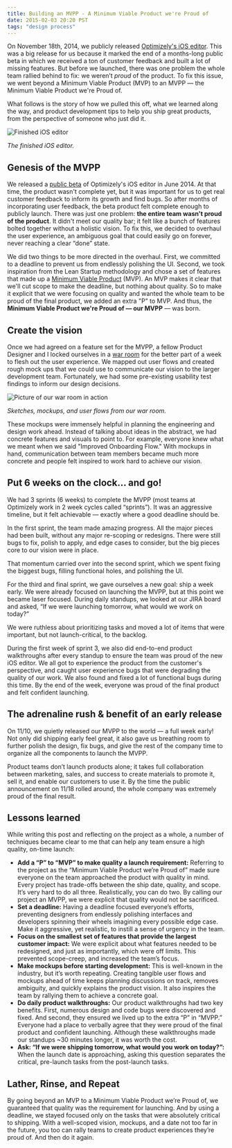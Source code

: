 ```yaml
---
title: Building an MVPP - A Minimum Viable Product we're Proud of
date: 2015-02-03 20:20 PST
tags: "design process"
---
```


On November 18th, 2014, we publicly released [Optimizely's iOS editor](https://www.optimizely.com/mobile). This was a big release for us because it marked the end of a months-long public beta in which we received a ton of customer feedback and built a lot of missing features. But before we launched, there was one problem the whole team rallied behind to fix: we weren’t *proud* of the product. To fix this issue, we went beyond a Minimum Viable Product (MVP) to an MVPP — the Minimum Viable Product we're Proud of.

What follows is the story of how we pulled this off, what we learned along the way, and product development tips to help you ship great products, from the perspective of someone who just did it.

![Finished iOS editor](http://jlzych.com/images/2015-02-03-building-an-mvpp-a-minimum-viable-product-we-re-proud-of/1-finished-editor.png)

*The finished iOS editor.*

## Genesis of the MVPP

We released a [public beta](http://blog.optimizely.com/2014/06/16/optimizely-for-ios-now-available-in-public-beta/) of Optimizely's iOS editor in June 2014. At that time, the product wasn't complete yet, but it was important for us to get real customer feedback to inform its growth and find bugs. So after months of incorporating user feedback, the beta product felt complete enough to publicly launch. There was just one problem: **the entire team wasn't proud of the product**. It didn't meet our quality bar; it felt like a bunch of features bolted together without a holistic vision. To fix this, we decided to overhaul the user experience, an ambiguous goal that could easily go on forever, never reaching a clear “done” state.

We did two things to be more directed in the overhaul. First, we committed to a deadline to prevent us from endlessly polishing the UI. Second, we took inspiration from the Lean Startup methodology and chose a set of features that made up a [Minimum Viable Product](http://theleanstartup.com/principles) (MVP). An MVP makes it clear that we'll cut scope to make the deadline, but nothing about quality. So to make it explicit that we were focusing on quality and wanted the whole team to be proud of the final product, we added an extra "P" to MVP. And thus, the **Minimum Viable Product we're Proud of — our MVPP** — was born.

## Create the vision

Once we had agreed on a feature set for the MVPP, a fellow Product Designer and I locked ourselves in a [war room](http://www.fastcodesign.com/3028471/google-ventures-your-design-team-needs-a-war-room-heres-how-to-set-one-up) for the better part of a week to flesh out the user experience. We mapped out user flows and created rough mock ups that we could use to communicate our vision to the larger development team. Fortunately, we had some pre-existing usability test findings to inform our design decisions.

![Picture of our war room in action](http://jlzych.com/images/2015-02-03-building-an-mvpp-a-minimum-viable-product-we-re-proud-of/2-war-room.jpg)

*Sketches, mockups, and user flows from our war room.*

These mockups were immensely helpful in planning the engineering and design work ahead. Instead of talking about ideas in the abstract, we had concrete features and visuals to point to. For example, everyone knew what we meant when we said "Improved Onboarding Flow." With mockups in hand, communication between team members became much more concrete and people felt inspired to work hard to achieve our vision.

## Put 6 weeks on the clock… and go!

We had 3 sprints (6 weeks) to complete the MVPP (most teams at Optimizely work in 2 week cycles called “sprints”). It was an aggressive timeline, but it felt achievable — exactly where a good deadline should be.

In the first sprint, the team made amazing progress. All the major pieces had been built, without any major re-scoping or redesigns. There were still bugs to fix, polish to apply, and edge cases to consider, but the big pieces core to our vision were in place.

That momentum carried over into the second sprint, which we spent fixing the biggest bugs, filling functional holes, and polishing the UI.

For the third and final sprint, we gave ourselves a new goal: ship a week early. We were already focused on launching the MVPP, but at this point we became laser focused. During daily standups, we looked at our JIRA board and asked, “If we were launching tomorrow, what would we work on today?”

We were ruthless about prioritizing tasks and moved a lot of items that were important, but not launch-critical, to the backlog.

During the first week of sprint 3, we also did end-to-end product walkthroughs after every standup to ensure the team was proud of the new iOS editor. We all got to experience the product from the customer's perspective, and caught user experience bugs that were degrading the quality of our work. We also found and fixed a lot of functional bugs during this time. By the end of the week, everyone was proud of the final product and felt confident launching.

## The adrenaline rush & benefit of an early release

On 11/10, we quietly released our MVPP to the world — a full week early! Not only did shipping early feel great, it also gave us breathing room to further polish the design, fix bugs, and give the rest of the company time to organize all the components to launch the MVPP.

Product teams don’t launch products alone; it takes full collaboration between marketing, sales, and success to create materials to promote it, sell it, and enable our customers to use it. By the time the public announcement on 11/18 rolled around, the whole company was extremely proud of the final result.

## Lessons learned

While writing this post and reflecting on the project as a whole, a number of techniques became clear to me that can help any team ensure a high quality, on-time launch:

- **Add a “P” to “MVP” to make quality a launch requirement:** Referring to the project as the “Minimum Viable Product we’re Proud of” made sure everyone on the team approached the product with quality in mind. Every project has trade-offs between the ship date, quality, and scope. It’s very hard to do all three. Realistically, you can do two. By calling our project an MVPP, we were explicit that quality would not be sacrificed.
- **Set a deadline:** Having a deadline focused everyone’s efforts, preventing designers from endlessly polishing interfaces and developers spinning their wheels imagining every possible edge case. Make it aggressive, yet realistic, to instill a sense of urgency in the team.
- **Focus on the smallest set of features that provide the largest customer impact:** We were explicit about what features needed to be redesigned, and just as importantly, which were off limits. This prevented scope-creep, and increased the team’s focus.
- **Make mockups before starting development:** This is well-known in the industry, but it’s worth repeating. Creating tangible user flows and mockups ahead of time keeps planning discussions on track, removes ambiguity, and quickly explains the product vision. It also inspires the team by rallying them to achieve a concrete goal.
- **Do daily product walkthroughs:** Our product walkthroughs had two key benefits. First, numerous design and code bugs were discovered and fixed. And second, they ensured we lived up to the extra “P” in “MVPP.” Everyone had a place to verbally agree that they were proud of the final product and confident launching. Although these walkthroughs made our standups ~30 minutes longer, it was worth the cost.
- **Ask: “If we were shipping tomorrow, what would you work on today?”:** When the launch date is approaching, asking this question separates the critical, pre-launch tasks from the post-launch tasks.

## Lather, Rinse, and Repeat

By going beyond an MVP to a Minimum Viable Product we’re Proud of, we guaranteed that quality was the requirement for launching. And by using a deadline, we stayed focused only on the tasks that were absolutely critical to shipping. With a well-scoped vision, mockups, and a date not too far in the future, you too can rally teams to create product experiences they’re proud of. And then do it again.
